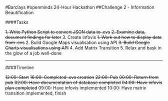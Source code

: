 #Barclays #openminds 24-Hour Hackathon
##Challenge 2 - Information Beautification

####Tasks

~~1. Write Python Script to convert JSON data to .cvs~~
~~2. Examine data, document findings for later~~
3. Create infovis
	~~1. Work out how to display data from .cvs~~
	2. Build Google Maps visualisation using API
	~~3. Build Google Charts visualisations using API~~
4. Add Matrix Transition
5. Relax and bask in the glow of a job well-done

---

####Timeline

~~12:00: Start~~
~~16:00: Completed .cvs creation~~
~~22:00: Pub~~
~~00:00: Return from pub~~
~~02:00: Have documentation of database completed~~
~~04:00: Have infovis plan completed~~
09:00: Have infovis implemented
10:00: Have matrix transition implemented, finish
